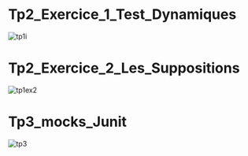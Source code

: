 # Tp2_Exercice_1_Test_Dynamiques

![tp1i](https://github.com/chamseddinenacer/TP-2-3_Test_Logiciels/assets/76073265/8b0e3f79-b0fd-4153-9add-7232d0877473)


# Tp2_Exercice_2_Les_Suppositions

![tp1ex2](https://github.com/chamseddinenacer/TP-2-3_Test_Logiciels/assets/76073265/3065fcaf-590a-46a1-84e4-b84afd60221d)


# Tp3_mocks_Junit

![tp3](https://github.com/chamseddinenacer/TP-2-3_Test_Logiciels/assets/76073265/5419b6f4-e4f5-4208-adb3-45c5096226d4)

